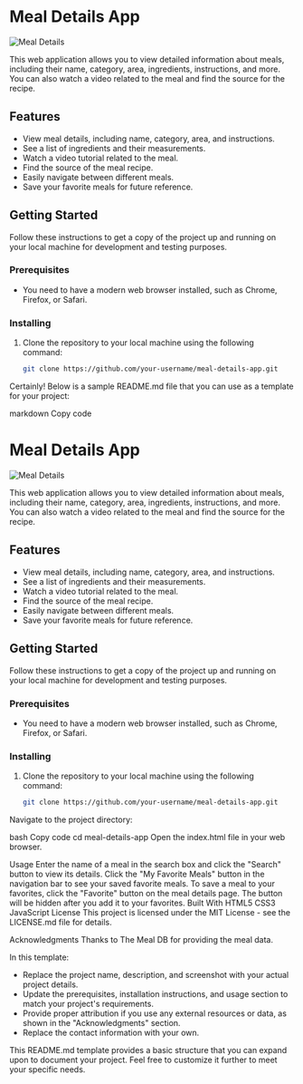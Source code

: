 # Meal Details App

![Meal Details](meal-details-screenshot.png)

This web application allows you to view detailed information about meals, including their name, category, area, ingredients, instructions, and more. You can also watch a video related to the meal and find the source for the recipe.

## Features

- View meal details, including name, category, area, and instructions.
- See a list of ingredients and their measurements.
- Watch a video tutorial related to the meal.
- Find the source of the meal recipe.
- Easily navigate between different meals.
- Save your favorite meals for future reference.

## Getting Started

Follow these instructions to get a copy of the project up and running on your local machine for development and testing purposes.

### Prerequisites

- You need to have a modern web browser installed, such as Chrome, Firefox, or Safari.

### Installing

1. Clone the repository to your local machine using the following command:

   ```bash
   git clone https://github.com/your-username/meal-details-app.git

Certainly! Below is a sample README.md file that you can use as a template for your project:

markdown
Copy code
# Meal Details App

![Meal Details](meal-details-screenshot.png)

This web application allows you to view detailed information about meals, including their name, category, area, ingredients, instructions, and more. You can also watch a video related to the meal and find the source for the recipe.

## Features

- View meal details, including name, category, area, and instructions.
- See a list of ingredients and their measurements.
- Watch a video tutorial related to the meal.
- Find the source of the meal recipe.
- Easily navigate between different meals.
- Save your favorite meals for future reference.

## Getting Started

Follow these instructions to get a copy of the project up and running on your local machine for development and testing purposes.

### Prerequisites

- You need to have a modern web browser installed, such as Chrome, Firefox, or Safari.

### Installing

1. Clone the repository to your local machine using the following command:

   ```bash
   git clone https://github.com/your-username/meal-details-app.git
Navigate to the project directory:

bash
Copy code
cd meal-details-app
Open the index.html file in your web browser.

Usage
Enter the name of a meal in the search box and click the "Search" button to view its details.
Click the "My Favorite Meals" button in the navigation bar to see your saved favorite meals.
To save a meal to your favorites, click the "Favorite" button on the meal details page. The button will be hidden after you add it to your favorites.
Built With
HTML5
CSS3
JavaScript
License
This project is licensed under the MIT License - see the LICENSE.md file for details.

Acknowledgments
Thanks to The Meal DB for providing the meal data.


In this template:

- Replace the project name, description, and screenshot with your actual project details.
- Update the prerequisites, installation instructions, and usage section to match your project's requirements.
- Provide proper attribution if you use any external resources or data, as shown in the "Acknowledgments" section.
- Replace the contact information with your own.

This README.md template provides a basic structure that you can expand upon to document your project. Feel free to customize it further to meet your specific needs.
